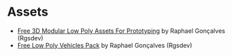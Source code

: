 # Assets

- [Free 3D Modular Low Poly Assets For Prototyping](https://rgsdev.itch.io/free-3d-modular-low-poly-assets-for-prototyping-by-rgsdev) by Raphael Gonçalves (Rgsdev)
- [Free Low Poly Vehicles Pack](https://rgsdev.itch.io/free-low-poly-vehicles-pack) by Raphael Gonçalves (Rgsdev)
